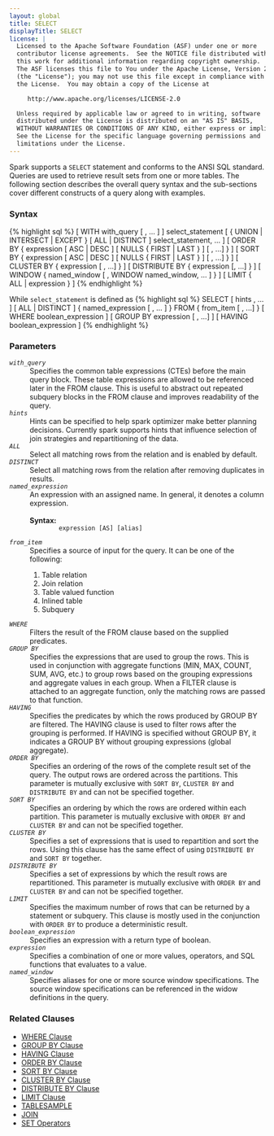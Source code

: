 ```yaml
---
layout: global
title: SELECT
displayTitle: SELECT
license: |
  Licensed to the Apache Software Foundation (ASF) under one or more
  contributor license agreements.  See the NOTICE file distributed with
  this work for additional information regarding copyright ownership.
  The ASF licenses this file to You under the Apache License, Version 2.0
  (the "License"); you may not use this file except in compliance with
  the License.  You may obtain a copy of the License at

     http://www.apache.org/licenses/LICENSE-2.0

  Unless required by applicable law or agreed to in writing, software
  distributed under the License is distributed on an "AS IS" BASIS,
  WITHOUT WARRANTIES OR CONDITIONS OF ANY KIND, either express or implied.
  See the License for the specific language governing permissions and
  limitations under the License.
---
```

Spark supports a `SELECT` statement and conforms to the ANSI SQL standard. Queries are
used to retrieve result sets from one or more tables. The following section
describes the overall query syntax and the sub-sections cover different constructs
of a query along with examples.

### Syntax
{% highlight sql %}
[ WITH with_query [ , ... ] ]
select_statement [ { UNION | INTERSECT | EXCEPT } [ ALL | DISTINCT ] select_statement, ... ]
[ ORDER BY { expression [ ASC | DESC ] [ NULLS { FIRST | LAST } ] [ , ...] } ]
[ SORT BY { expression [ ASC | DESC ] [ NULLS { FIRST | LAST } ] [ , ...] } ]
[ CLUSTER BY { expression [ , ...] } ]
[ DISTRIBUTE BY { expression [, ...] } ]
[ WINDOW { named_window [ , WINDOW named_window, ... ] } ]
[ LIMIT { ALL | expression } ]
{% endhighlight %}

While `select_statement` is defined as
{% highlight sql %}
SELECT [ hints , ... ] [ ALL | DISTINCT ] { named_expression [ , ... ] }
  FROM { from_item [ , ...] }
  [ WHERE boolean_expression ]
  [ GROUP BY expression [ , ...] ]
  [ HAVING boolean_expression ]
{% endhighlight %}

### Parameters
<dl>
  <dt><code><em>with_query</em></code></dt>
  <dd>
    Specifies the common table expressions (CTEs) before the main query block.
    These table expressions are allowed to be referenced later in the FROM clause. This is useful to abstract
    out repeated subquery blocks in the FROM clause and improves readability of the query.
  </dd>
  <dt><code><em>hints</em></code></dt>
  <dd>
    Hints can be specified to help spark optimizer make better planning decisions. Currently spark supports hints
    that influence selection of join strategies and repartitioning of the data.
  </dd>
  <dt><code><em>ALL</em></code></dt>
  <dd>
    Select all matching rows from the relation and is enabled by default.
  </dd>
  <dt><code><em>DISTINCT</em></code></dt>
  <dd>
    Select all matching rows from the relation after removing duplicates in results.
  </dd>
  <dt><code><em>named_expression</em></code></dt>
  <dd>
    An expression with an assigned name. In general, it denotes a column expression.<br><br>
    <b>Syntax:</b>
      <code>
        expression [AS] [alias]
      </code>
  </dd>
  <dt><code><em>from_item</em></code></dt>
  <dd>
    Specifies a source of input for the query. It can be one of the following:
    <ol>
      <li>Table relation</li>
      <li>Join relation</li>
      <li>Table valued function</li>
      <li>Inlined table</li>
      <li>Subquery</li>
    </ol>
  </dd>
  <dt><code><em>WHERE</em></code></dt>
  <dd>
    Filters the result of the FROM clause based on the supplied predicates.
  </dd>
  <dt><code><em>GROUP BY</em></code></dt>
  <dd>
    Specifies the expressions that are used to group the rows. This is used in conjunction with aggregate functions
    (MIN, MAX, COUNT, SUM, AVG, etc.) to group rows based on the grouping expressions and aggregate values in each group.
    When a FILTER clause is attached to an aggregate function, only the matching rows are passed to that function.
  </dd>
  <dt><code><em>HAVING</em></code></dt>
  <dd>
    Specifies the predicates by which the rows produced by GROUP BY are filtered. The HAVING clause is used to
    filter rows after the grouping is performed. If HAVING is specified without GROUP BY, it indicates a GROUP BY
    without grouping expressions (global aggregate).
  </dd>
  <dt><code><em>ORDER BY</em></code></dt>
  <dd>
    Specifies an ordering of the rows of the complete result set of the query. The output rows are ordered
    across the partitions. This parameter is mutually exclusive with <code>SORT BY</code>,
    <code>CLUSTER BY</code> and <code>DISTRIBUTE BY</code> and can not be specified together.
  </dd>
  <dt><code><em>SORT BY</em></code></dt>
  <dd>
    Specifies an ordering by which the rows are ordered within each partition. This parameter is mutually
    exclusive with <code>ORDER BY</code> and <code>CLUSTER BY</code> and can not be specified together.
  </dd>
  <dt><code><em>CLUSTER BY</em></code></dt>
  <dd>
    Specifies a set of expressions that is used to repartition and sort the rows. Using this clause has
    the same effect of using <code>DISTRIBUTE BY</code> and <code>SORT BY</code> together.
  </dd>
  <dt><code><em>DISTRIBUTE BY</em></code></dt>
  <dd>
    Specifies a set of expressions by which the result rows are repartitioned. This parameter is mutually
    exclusive with <code>ORDER BY</code> and <code>CLUSTER BY</code> and can not be specified together.
  </dd>
  <dt><code><em>LIMIT</em></code></dt>
  <dd>
    Specifies the maximum number of rows that can be returned by a statement or subquery. This clause
    is mostly used in the conjunction with <code>ORDER BY</code> to produce a deterministic result.
  </dd>
  <dt><code><em>boolean_expression</em></code></dt>
  <dd>
    Specifies an expression with a return type of boolean.
  </dd>
  <dt><code><em>expression</em></code></dt>
  <dd>
    Specifies a combination of one or more values, operators, and SQL functions that evaluates to a value.
  </dd>
  <dt><code><em>named_window</em></code></dt>
  <dd>
    Specifies aliases for one or more source window specifications. The source window specifications can
    be referenced in the widow definitions in the query.
  </dd>
</dl>

### Related Clauses
- [WHERE Clause](sql-ref-syntax-qry-select-where.html)
- [GROUP BY Clause](sql-ref-syntax-qry-select-groupby.html)
- [HAVING Clause](sql-ref-syntax-qry-select-having.html)
- [ORDER BY Clause](sql-ref-syntax-qry-select-orderby.html)
- [SORT BY Clause](sql-ref-syntax-qry-select-sortby.html)
- [CLUSTER BY Clause](sql-ref-syntax-qry-select-clusterby.html)
- [DISTRIBUTE BY Clause](sql-ref-syntax-qry-select-distribute-by.html)
- [LIMIT Clause](sql-ref-syntax-qry-select-limit.html)
- [TABLESAMPLE](sql-ref-syntax-qry-sampling.html)
- [JOIN](sql-ref-syntax-qry-select-join.html)
- [SET Operators](sql-ref-syntax-qry-select-setops.html)
